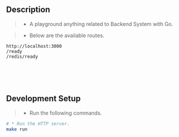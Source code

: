 ## Description

> - A playground anything related to Backend System with Go.

> - Below are the available routes.

```plaintext
http://localhost:3000
/ready
/redis/ready
```


<br />
<br />
<br />



## Development Setup

> - Run the following commands.

```sh
# * Run the HTTP server.
make run
```
